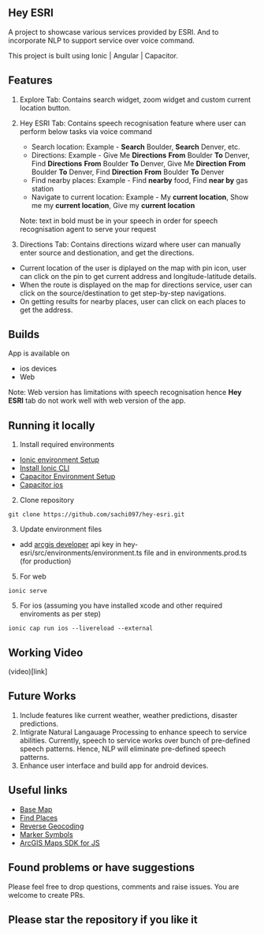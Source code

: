 ## Hey ESRI

A project to showcase various services provided by ESRI. And to incorporate NLP to support service over voice command.

This project is built using Ionic | Angular | Capacitor.

## Features

1) Explore Tab: Contains search widget, zoom widget and custom current location button.
2) Hey ESRI Tab: Contains speech recognisation feature where user can perform below tasks via voice command
   - Search location: Example - **Search** Boulder, **Search** Denver, etc.
   - Directions: Example - Give Me **Directions** **From** Boulder **To** Denver, Find **Directions** **From** Boulder **To** Denver, Give Me **Direction** **From** Boulder **To** Denver, Find **Direction** **From** Boulder **To** Denver
   - Find nearby places: Example - Find **nearby** food, Find **near by** gas station
   - Navigate to current location: Example  - My **current location**, Show me my **current location**, Give my **current location**
     
   Note: text in bold must be in your speech in order for speech recognisation agent to serve your request
4) Directions Tab: Contains directions wizard where user can manually enter source and destionation, and get the directions.

- Current location of the user is diplayed on the map with pin icon, user can click on the pin to get current address and longitude-latitude details.
- When the route is displayed on the map for directions service, user can click on the source/destination to get step-by-step navigations.
- On getting results for nearby places, user can click on each places to get the address.

## Builds

App is available on 
- ios devices
- Web

Note: Web version has limitations with speech recognisation hence **Hey ESRI** tab do not work well with web version of the app.

## Running it locally

1. Install required environments

- [Ionic environment Setup](https://ionicframework.com/docs/intro/environment)
- [Install Ionic CLI](https://ionicframework.com/docs/intro/cli)
- [Capacitor Environment Setup](https://capacitorjs.com/docs/getting-started/environment-setup)
- [Capacitor ios](https://capacitorjs.com/docs/ios)


2. Clone repository
```
git clone https://github.com/sachi097/hey-esri.git
```

3. Update environment files
   
- add [arcgis developer](https://developers.arcgis.com/sign-up/) api key in hey-esri/src/environments/environment.ts file and in environments.prod.ts (for production)

5. For web
```
ionic serve
```

5. For ios (assuming you have installed xcode and other required enviroments as per step)
```
ionic cap run ios --livereload --external
```

## Working Video

(video)[link]

## Future Works

1. Include features like current weather, weather predictions, disaster predictions.
2. Intigrate Natural Langauage Processing to enhance speech to service abilities. Currently, speech to service works over bunch of pre-defined speech patterns. Hence, NLP will eliminate pre-defined speech patterns.
3. Enhance user interface and build app for android devices.

## Useful links

- [Base Map](https://developers.arcgis.com/javascript/latest/api-reference/esri-Basemap.html)
- [Find Places](https://developers.arcgis.com/javascript/latest/tutorials/find-places/)
- [Reverse Geocoding](https://developers.arcgis.com/javascript/latest/tutorials/reverse-geocode/)
- [Marker Symbols](https://developers.arcgis.com/javascript/3/samples/portal_symbols/index.html)
- [ArcGIS Maps SDK for JS](https://developers.arcgis.com/javascript/latest/)

## Found problems or have suggestions

Please feel free to drop questions, comments and raise issues.
You are welcome to create PRs.

## Please star the repository if you like it
